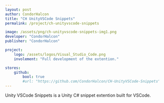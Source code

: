 ```yaml
---
layout: post
author: CondorHalcon
title: "CH UnityVSCode Snippets"
permalink: /project/ch-unityvscode-snippets

image: /assets/png/ch-unityvscode-snippets-img1.png
developer: "CondorHalcon"
publisher: "CondorHalcon"

project:
    logo: /assets/logos/Visual_Studio_Code.png
    involement: "Full development of the extention."

stores:
    github:
        bool: true
        #url: "https://github.com/CondorHalcon/CH-UnityVSCode-Snippets"
---
```


Unity VSCode Snippets is a Unity C# snippet extention built for VSCode.

